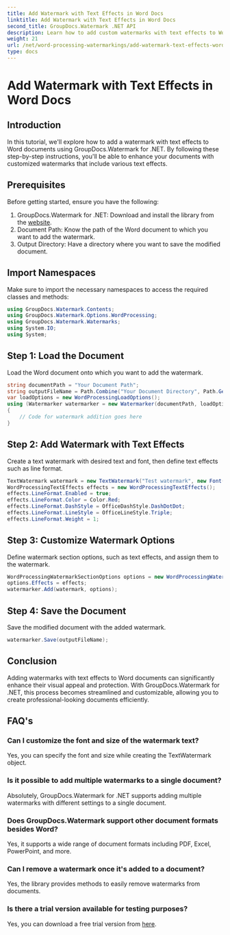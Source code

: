 ```yaml
---
title: Add Watermark with Text Effects in Word Docs
linktitle: Add Watermark with Text Effects in Word Docs
second_title: GroupDocs.Watermark .NET API
description: Learn how to add custom watermarks with text effects to Word documents using GroupDocs.Watermark for .NET. Document security and visual appeal effortlessly.
weight: 21
url: /net/word-processing-watermarkings/add-watermark-text-effects-word-docs/
type: docs
---
```

# Add Watermark with Text Effects in Word Docs

## Introduction
In this tutorial, we'll explore how to add a watermark with text effects to Word documents using GroupDocs.Watermark for .NET. By following these step-by-step instructions, you'll be able to enhance your documents with customized watermarks that include various text effects.
## Prerequisites
Before getting started, ensure you have the following:
1. GroupDocs.Watermark for .NET: Download and install the library from the [website](https://releases.groupdocs.com/Watermark/net/).
2. Document Path: Know the path of the Word document to which you want to add the watermark.
3. Output Directory: Have a directory where you want to save the modified document.

## Import Namespaces
Make sure to import the necessary namespaces to access the required classes and methods:
```csharp
using GroupDocs.Watermark.Contents;
using GroupDocs.Watermark.Options.WordProcessing;
using GroupDocs.Watermark.Watermarks;
using System.IO;
using System;
```
## Step 1: Load the Document
Load the Word document onto which you want to add the watermark.
```csharp
string documentPath = "Your Document Path";
string outputFileName = Path.Combine("Your Document Directory", Path.GetFileName(documentPath));
var loadOptions = new WordProcessingLoadOptions();
using (Watermarker watermarker = new Watermarker(documentPath, loadOptions))
{
    // Code for watermark addition goes here
}
```
## Step 2: Add Watermark with Text Effects
Create a text watermark with desired text and font, then define text effects such as line format.
```csharp
TextWatermark watermark = new TextWatermark("Test watermark", new Font("Arial", 19));
WordProcessingTextEffects effects = new WordProcessingTextEffects();
effects.LineFormat.Enabled = true;
effects.LineFormat.Color = Color.Red;
effects.LineFormat.DashStyle = OfficeDashStyle.DashDotDot;
effects.LineFormat.LineStyle = OfficeLineStyle.Triple;
effects.LineFormat.Weight = 1;
```
## Step 3: Customize Watermark Options
Define watermark section options, such as text effects, and assign them to the watermark.
```csharp
WordProcessingWatermarkSectionOptions options = new WordProcessingWatermarkSectionOptions();
options.Effects = effects;
watermarker.Add(watermark, options);
```
## Step 4: Save the Document
Save the modified document with the added watermark.
```csharp
watermarker.Save(outputFileName);
```

## Conclusion
Adding watermarks with text effects to Word documents can significantly enhance their visual appeal and protection. With GroupDocs.Watermark for .NET, this process becomes streamlined and customizable, allowing you to create professional-looking documents efficiently.
## FAQ's
### Can I customize the font and size of the watermark text?
Yes, you can specify the font and size while creating the TextWatermark object.
### Is it possible to add multiple watermarks to a single document?
Absolutely, GroupDocs.Watermark for .NET supports adding multiple watermarks with different settings to a single document.
### Does GroupDocs.Watermark support other document formats besides Word?
Yes, it supports a wide range of document formats including PDF, Excel, PowerPoint, and more.
### Can I remove a watermark once it's added to a document?
Yes, the library provides methods to easily remove watermarks from documents.
### Is there a trial version available for testing purposes?
Yes, you can download a free trial version from [here](https://releases.groupdocs.com/).
